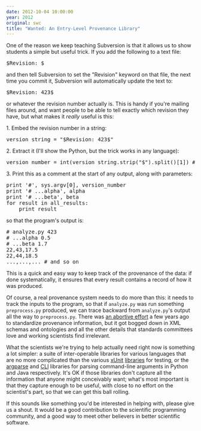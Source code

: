 ```yaml
---
date: 2012-10-04 10:00:00
year: 2012
original: swc
title: "Wanted: An Entry-Level Provenance Library"
---
```

<p>One of the reason we keep teaching Subversion is that it allows us to show students a simple but useful trick. If you add the following to a text file:</p>
<pre>$Revision: $</pre>
<p>and then tell Subversion to set the "Revision" keyword on that file, the next time you commit it, Subversion will automatically update the text to:</p>
<pre>$Revision: 423$</pre>
<p>or whatever the revision number actually is. This is handy if you're mailing files around, and want people to be able to tell exactly which revision they have, but what makes it <em>really</em> useful is this:</p>
<p>1. Embed the revision number in a string:</p>
<pre>version_string = "$Revision: 423$"</pre>
<p>2. Extract it (I'll show the Python, but the trick works in any language):</p>
<pre>version_number = int(version_string.strip("$").split()[1]) # version_number is now 423</pre>
<p>3. Print this as a comment at the start of any output, along with parameters:</p>
<pre>print '#', sys.argv[0], version_number
print '# ...alpha', alpha
print '# ...beta', beta
for result in all_results:
    print result</pre>
<p>so that the program's output is:</p>
<pre># analyze.py 423
# ...alpha 0.5
# ...beta 1.7
22,43,17.5
22,44,18.5
...,...,... # and so on</pre>
<p>This is a quick and easy way to keep track of the provenance</em></a> of the data: if done systematically, it ensures that every result contains a record of how it was produced.</p>
<p>Of course, a real provenance system needs to do more than this: it needs to track the inputs to the program, so that if <code>analyze.py</code> was run something <code>preprocess.py</code> produced, we can trace backward from <code>analyze.py</code>'s output all the way to <code>preprocess.py</code>. There was <a href="http://openprovenance.org/">an abortive effort</a> a few years ago to standardize provenance information, but it got bogged down in XML schemas and ontologies and all the other details that standards committees love and working scientists find irrelevant.</p>
<p>What the scientists we're trying to help actually need right now is something a lot simpler: a suite of inter-operable libraries for various languages that are no more complicated than the various <a href="http://en.wikipedia.org/wiki/XUnit">xUnit</a> <a href="http://en.wikipedia.org/wiki/List_of_unit_testing_frameworks">libraries</a> for testing, or the <a href="http://docs.python.org/library/argparse.html">argparse</a> and <a href="http://commons.apache.org/cli/">CLI</a> libraries for parsing command-line arguments in Python and Java respectively. It's OK if those libraries don't capture all the information that anyone might conceivably want; what's most important is that they capture enough to be useful, with close to no effort on the scientist's part, so that we can get this ball rolling.</p>
<p>If this sounds like something you'd be interested in helping with, please give us a shout. It would be a good contribution to the scientific programming community, and a good way to meet other believers in better scientific software.</p>

